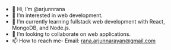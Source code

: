 - 👋 Hi, I’m @arjunnrana
- 👀 I’m interested in web development.
- 🌱 I’m currently learning fullstack web development with React, MongoDB, and Node.js.
- 💞️ I’m looking to collaborate on web applications.
- 📫 How to reach me- Email: rana.arjunnarayan@gmail.com

<!---
arjunnrana/arjunnrana is a ✨ special ✨ repository because its `README.md` (this file) appears on your GitHub profile.
You can click the Preview link to take a look at your changes.
--->
